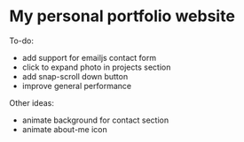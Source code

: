 # My personal portfolio website

To-do:
- add support for emailjs contact form
- click to expand photo in projects section
- add snap-scroll down button
- improve general performance

Other ideas:
- animate background for contact section
- animate about-me icon

